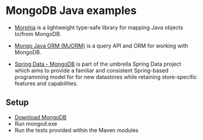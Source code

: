 # MongoDB Java examples

* [Morphia](http://code.google.com/p/morphia/ "Morphia") is a lightweight type-safe library for mapping Java objects to/from MongoDB.

* [Mongo Java ORM (MJORM)](http://code.google.com/p/mongo-java-orm/ "MJORM") is a query API and ORM for working with MongoDB.

* [Spring Data - MongoDB](http://www.springsource.org/spring-data/mongodb)  is part of the umbrella Spring Data project which aims to provide a familiar and consistent Spring-based programming model for for new datastores while retaining store-specific features and capabilities.

## Setup

* [Download MongoDB](http://www.mongodb.org/downloads "Download MongoDB")
* Run mongod.exe
* Run the tests provided within the Maven modules
